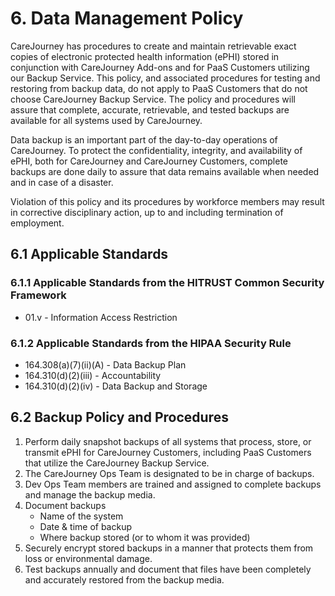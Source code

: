 # 6. Data Management Policy

CareJourney has procedures to create and maintain retrievable exact copies of electronic protected health information (ePHI) stored in conjunction with CareJourney Add-ons and for PaaS Customers utilizing our Backup Service. This policy, and associated procedures for testing and restoring from backup data, do not apply to PaaS Customers that do not choose CareJourney Backup Service. The policy and procedures will assure that complete, accurate, retrievable, and tested backups are available for all systems used by CareJourney.

Data backup is an important part of the day-to-day operations of CareJourney. To protect the confidentiality, integrity, and availability of ePHI, both for CareJourney and CareJourney Customers, complete backups are done daily to assure that data remains available when needed and in case of a disaster.

Violation of this policy and its procedures by workforce members may result in corrective disciplinary action, up to and including termination of employment.

## 6.1 Applicable Standards

### 6.1.1 Applicable Standards from the HITRUST Common Security Framework

* 01.v - Information Access Restriction

### 6.1.2 Applicable Standards from the HIPAA Security Rule

* 164.308(a)(7)(ii)(A) - Data Backup Plan
* 164.310(d)(2)(iii) - Accountability
* 164.310(d)(2)(iv) - Data Backup and Storage

## 6.2 Backup Policy and Procedures

1. Perform daily snapshot backups of all systems that process, store, or transmit ePHI for CareJourney Customers, including PaaS Customers that utilize the CareJourney Backup Service.
2. The CareJourney Ops Team is designated to be in charge of backups.
3. Dev Ops Team members are trained and assigned to complete backups and manage the backup media.
4. Document backups
   * Name of the system
   * Date & time of backup
   * Where backup stored (or to whom it was provided)
5. Securely encrypt stored backups in a manner that protects them from loss or environmental damage.
6. Test backups annually and document that files have been completely and accurately restored from the backup media.
